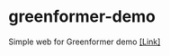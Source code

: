 # greenformer-demo
Simple web for Greenformer demo [[Link]](https://samuelcahyawijaya.github.io/greenformer-demo/)
